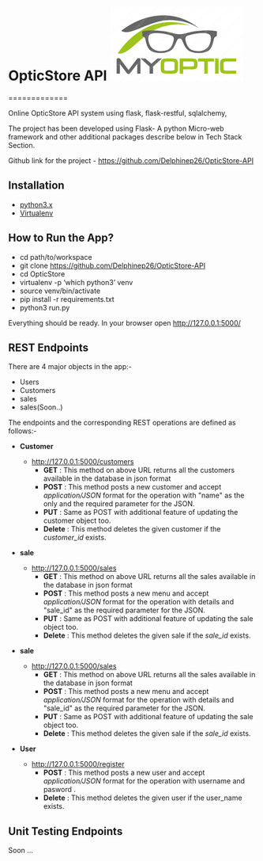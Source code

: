 ﻿# OpticStore API     ![GitHub Logo](/img/logo.png)
=============

Online OpticStore API system using flask, flask-restful, sqlalchemy,


The project has been developed using Flask- A python Micro-web framework
and other additional packages describe below in Tech Stack Section.

Github link for the project - <https://github.com/Delphinep26/OpticStore-API>

Installation
------------

-   [python3.x](http://www.python.org)
-   [Virtualenv](https://virtualenv.pypa.io/en/stable/)

How to Run the App?
-------------------

-   cd path/to/workspace
-   git clone <https://github.com/Delphinep26/OpticStore-API>
-   cd OpticStore
-   virtualenv -p ‘which python3’ venv
-   source venv/bin/activate
-   pip install -r requirements.txt
-   python3 run.py

Everything should be ready. In your browser open
<http://127.0.0.1:5000/>

REST Endpoints
--------------

There are 4 major objects in the app:-

-   Users
-   Customers
-   sales
-   sales(Soon..)

The endpoints and the corresponding REST operations are defined as
follows:-

-   **Customer**
    -   <http://127.0.0.1:5000/customers>
        -   **GET** : This method on above URL returns all the
            customers available in the database in json format
        -   **POST** : This method posts a new customer and accept
            *application/JSON* format for the operation with "name" as
            the only and the required parameter for the JSON.
        -   **PUT** : Same as POST with additional feature of updating
            the customer object too.
        -   **Delete** : This method deletes the given customer if the
            *customer\_id* exists.
-   **sale**
    -   <http://127.0.0.1:5000/sales>
        -   **GET** : This method on above URL returns all the sales
            available in the database in json format
        -   **POST** : This method posts a new menu and accept
            *application/JSON* format for the operation with details and
            "sale\_id" as the required parameter for the JSON.
        -   **PUT** : Same as POST with additional feature of updating
            the sale object too.
        -   **Delete** : This method deletes the given sale if the
            *sale\_id* exists.

-   **sale**
    -   <http://127.0.0.1:5000/sales>
        -   **GET** : This method on above URL returns all the sales
            available in the database in json format
        -   **POST** : This method posts a new menu and accept
            *application/JSON* format for the operation with details and
            "sale\_id" as the required parameter for the JSON.
        -   **PUT** : Same as POST with additional feature of updating
            the sale object too.
        -   **Delete** : This method deletes the given sale if the
            *sale\_id* exists.

-   **User**
    -   <http://127.0.0.1:5000/register>
        -   **POST** : This method posts a new user and accept
            *application/JSON* format for the operation with username and pasword .
        -   **Delete** : This method deletes the given user if the
            user_name exists.

Unit Testing Endpoints
----------------------
Soon ...



